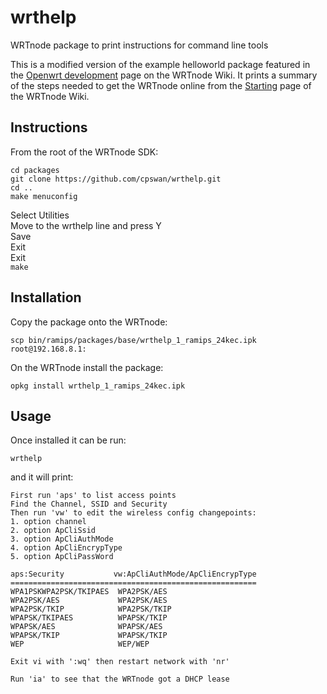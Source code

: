 wrthelp
=======

WRTnode package to print instructions for command line tools

This is a modified version of the example helloworld package featured in the [Openwrt development](http://wiki.wrtnode.com/index.php?title=Openwrt_development) page on the WRTnode Wiki. It prints a summary of the steps needed to get the WRTnode online from the [Starting](http://wiki.wrtnode.com/index.php?title=Starting) page of the WRTnode Wiki.

Instructions
------------

From the root of the WRTnode SDK:

```
cd packages
git clone https://github.com/cpswan/wrthelp.git
cd ..
make menuconfig
```
Select Utilities  
Move to the wrthelp line and press Y  
Save  
Exit  
Exit  
`make`

Installation
------------

Copy the package onto the WRTnode:

`scp bin/ramips/packages/base/wrthelp_1_ramips_24kec.ipk root@192.168.8.1:`

On the WRTnode install the package:

`opkg install wrthelp_1_ramips_24kec.ipk`

Usage
-----

Once installed it can be run:

`wrthelp`

and it will print:

```
First run 'aps' to list access points
Find the Channel, SSID and Security
Then run 'vw' to edit the wireless config changepoints:
1. option channel
2. option ApCliSsid
3. option ApCliAuthMode
4. option ApCliEncrypType
5. option ApCliPassWord

aps:Security           vw:ApCliAuthMode/ApCliEncrypType
=======================================================
WPA1PSKWPA2PSK/TKIPAES  WPA2PSK/AES
WPA2PSK/AES             WPA2PSK/AES
WPA2PSK/TKIP            WPA2PSK/TKIP
WPAPSK/TKIPAES          WPAPSK/TKIP
WPAPSK/AES              WPAPSK/AES
WPAPSK/TKIP             WPAPSK/TKIP
WEP                     WEP/WEP

Exit vi with ':wq' then restart network with 'nr'

Run 'ia' to see that the WRTnode got a DHCP lease
```
